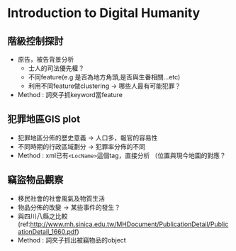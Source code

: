 Introduction to Digital Humanity
==

## 階級控制探討
* 原告，被告背景分析
	* 士人的司法優先權？
	* 不同feature(e.g 是否為地方角頭,是否與生番相關...etc)
	* 利用不同feature做clustering -> 哪些人最有可能犯罪？
* Method : 詞夾子抓keyword當feature

## 犯罪地區GIS plot
* 犯罪地區分佈的歷史意義 -> 人口多，報官的容易性
* 不同時期的行政區域劃分 -> 犯罪率分佈的不同
* Method : xml已有`<LocName>`這個tag，直接分析 （位置與現今地圖的對應？

## 竊盜物品觀察
* 移民社會的社會風氣及物質生活
* 物品分佈的改變 -> 某些事件的發生？
* 與四川八縣之比較(ref:http://www.mh.sinica.edu.tw/MHDocument/PublicationDetail/PublicationDetail_1660.pdf)
* Method : 詞夾子抓出被竊物品的object
